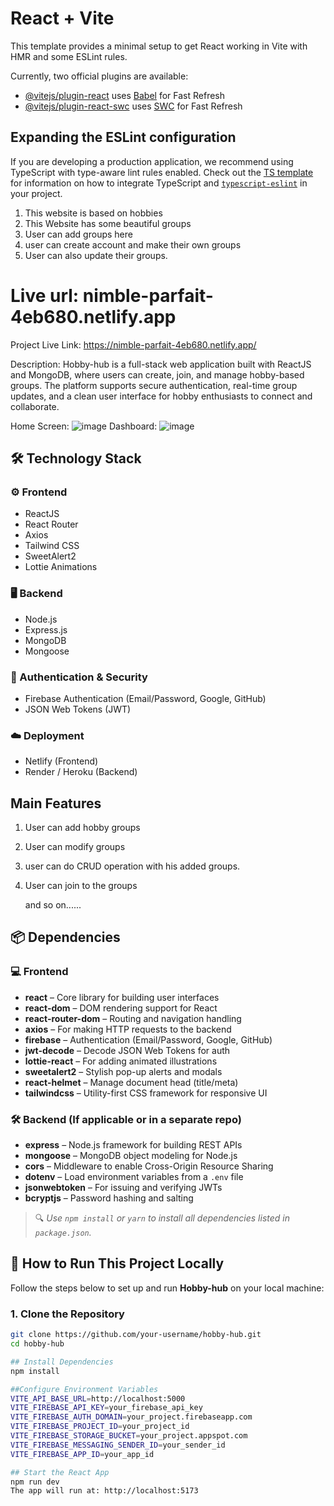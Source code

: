 # React + Vite

This template provides a minimal setup to get React working in Vite with HMR and some ESLint rules.

Currently, two official plugins are available:

- [@vitejs/plugin-react](https://github.com/vitejs/vite-plugin-react/blob/main/packages/plugin-react) uses [Babel](https://babeljs.io/) for Fast Refresh
- [@vitejs/plugin-react-swc](https://github.com/vitejs/vite-plugin-react/blob/main/packages/plugin-react-swc) uses [SWC](https://swc.rs/) for Fast Refresh

## Expanding the ESLint configuration

If you are developing a production application, we recommend using TypeScript with type-aware lint rules enabled. Check out the [TS template](https://github.com/vitejs/vite/tree/main/packages/create-vite/template-react-ts) for information on how to integrate TypeScript and [`typescript-eslint`](https://typescript-eslint.io) in your project.


1. This website is based on hobbies
2. This Website has some beautiful groups
3. User can add groups here
4. user can create account and make their own groups
5. User can also update their groups.

Live url: nimble-parfait-4eb680.netlify.app
=======
Project Live Link: https://nimble-parfait-4eb680.netlify.app/

Description:
Hobby-hub is a full-stack web application built with ReactJS and MongoDB, where users can create, join, and manage hobby-based groups. The platform supports secure authentication, real-time group updates, and a clean user interface for hobby enthusiasts to connect and collaborate.

Home Screen:
![image](https://github.com/user-attachments/assets/71e1cdc4-a697-4410-b63d-db3cc33fe033)
Dashboard:
![image](https://github.com/user-attachments/assets/9ed3ecf2-8530-49d2-8904-7ffc74aa2dbc)


## 🛠️ Technology Stack

### ⚙️ Frontend
- ReactJS
- React Router
- Axios
- Tailwind CSS
- SweetAlert2
- Lottie Animations

### 🖥️ Backend
- Node.js
- Express.js
- MongoDB
- Mongoose

### 🔐 Authentication & Security
- Firebase Authentication (Email/Password, Google, GitHub)
- JSON Web Tokens (JWT)

### ☁️ Deployment
- Netlify (Frontend)
- Render / Heroku (Backend)

## Main Features
1. User can add hobby groups
2. User can modify groups
3. user can do CRUD operation with his added groups.
4. User can join to the groups

   and so on......

## 📦 Dependencies

### 💻 Frontend
- **react** – Core library for building user interfaces
- **react-dom** – DOM rendering support for React
- **react-router-dom** – Routing and navigation handling
- **axios** – For making HTTP requests to the backend
- **firebase** – Authentication (Email/Password, Google, GitHub)
- **jwt-decode** – Decode JSON Web Tokens for auth
- **lottie-react** – For adding animated illustrations
- **sweetalert2** – Stylish pop-up alerts and modals
- **react-helmet** – Manage document head (title/meta)
- **tailwindcss** – Utility-first CSS framework for responsive UI

### 🛠️ Backend (If applicable or in a separate repo)
- **express** – Node.js framework for building REST APIs
- **mongoose** – MongoDB object modeling for Node.js
- **cors** – Middleware to enable Cross-Origin Resource Sharing
- **dotenv** – Load environment variables from a `.env` file
- **jsonwebtoken** – For issuing and verifying JWTs
- **bcryptjs** – Password hashing and salting

> 🔍 *Use `npm install` or `yarn` to install all dependencies listed in `package.json`.*


## 🚀 How to Run This Project Locally

Follow the steps below to set up and run **Hobby-hub** on your local machine:

### 1. Clone the Repository

```bash
git clone https://github.com/your-username/hobby-hub.git
cd hobby-hub

## Install Dependencies
npm install

##Configure Environment Variables
VITE_API_BASE_URL=http://localhost:5000
VITE_FIREBASE_API_KEY=your_firebase_api_key
VITE_FIREBASE_AUTH_DOMAIN=your_project.firebaseapp.com
VITE_FIREBASE_PROJECT_ID=your_project_id
VITE_FIREBASE_STORAGE_BUCKET=your_project.appspot.com
VITE_FIREBASE_MESSAGING_SENDER_ID=your_sender_id
VITE_FIREBASE_APP_ID=your_app_id

## Start the React App
npm run dev
The app will run at: http://localhost:5173

